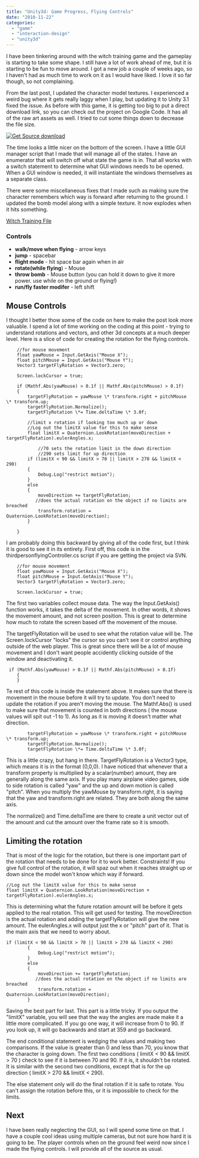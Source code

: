 ```yaml
---
title: "Unity3d: Game Progress, Flying Controls"
date: "2010-11-22"
categories: 
  - "game"
  - "interaction-design"
  - "unity3d"
---
```


I have been tinkering around with the witch training game and the gameplay is starting to take some shape. I still have a lot of work ahead of me, but it is starting to be fun to move around. I got a new job a couple of weeks ago, so I haven't had as much time to work on it as I would have liked. I love it so far though, so not complaining.

From the last post, I updated the character model textures. I experienced a weird bug where it gets really laggy when I play, but updating it to Unity 3.1 fixed the issue. As before with this game, it is getting too big to put a direct download link, so you can check out the project on Google Code. It has all of the raw art assets as well. I tried to cut some things down to decrease the file size.

[![Get Source download](/images/get_source_button.png "Get Source")](http://code.google.com/p/unity3d-witchtraining/downloads/list)

The time looks a little nicer on the bottom of the screen. I have a little GUI manager script that I made that will manage all of the states. I have an enumerator that will switch off what state the game is in. That all works with a switch statement to determine what GUI windows needs to be opened. When a GUI window is needed, it will instantiate the windows themselves as a separate class.

There were some miscellaneous fixes that I made such as making sure the character remembers which way is forward after returning to the ground. I updated the bomb model along with a simple texture. It now explodes when it hits something.



[Witch Training File](/unity3d/witch-training-11-2010.unity3d)

### Controls

- **walk/move when flying** - arrow keys 
- **jump** \- spacebar 
- **flight mode** - hit space bar again when in air 
- **rotate(while flying**) - Mouse 
- **throw bomb** - Mouse button (you can hold it down to give it more power. use while on the ground or flying!) 
- **run/fly faster modifer** - left shift

## Mouse Controls

I thought I better thow some of the code on here to make the post look more valuable. I spend a lot of time working on the coding at this point - trying to understand rotations and vectors, and other 3d concepts at a much deeper level. Here is a slice of code for creating the rotation for the flying controls.

        //for mouse movement
        float yawMouse = Input.GetAxis("Mouse X");
        float pitchMouse = Input.GetAxis("Mouse Y");
        Vector3 targetFlyRotation = Vector3.zero;

        Screen.lockCursor = true;

        if (Mathf.Abs(yawMouse) > 0.1f || Mathf.Abs(pitchMouse) > 0.1f)
        {
            targetFlyRotation = yawMouse \* transform.right + pitchMouse \* transform.up;
            targetFlyRotation.Normalize();
            targetFlyRotation \*= Time.deltaTime \* 3.0f;

            //limit x rotation if looking too much up or down
            //Log out the limitX value for this to make sense
            float limitX = Quaternion.LookRotation(moveDirection + targetFlyRotation).eulerAngles.x;

                //70 sets the rotation limit in the down direction
                //290 sets limit for up direction
            if (limitX < 90 && limitX > 70 || limitX > 270 && limitX < 290)
            {
                Debug.Log("restrict motion");
            }
            else
            {
                moveDirection += targetFlyRotation;
               //does the actual rotation on the object if no limits are breached
                transform.rotation = Quaternion.LookRotation(moveDirection);
            }

        }

I am probably doing this backward by giving all of the code first, but I think it is good to see it in its entirety. First off, this code is in the thirdpersonflyingController.cs script if you are getting the project via SVN.

        //for mouse movement
        float yawMouse = Input.GetAxis("Mouse X");
        float pitchMouse = Input.GetAxis("Mouse Y");
        Vector3 targetFlyRotation = Vector3.zero;

        Screen.lockCursor = true;

The first two variables collect mouse data. The way the Input.GetAxis() function works, it takes the delta of the movement. In other words, it shows the movement amount, and not screen position. This is great to determine how much to rotate the screen based off the movement of the mouse.

The targetFlyRotation will be used to see what the rotation value will be. The Screen.lockCursor "locks" the cursor so you can't see it or control anything outside of the web player. This is great since there will be a lot of mouse movement and I don't want people accidently clicking outside of the window and deactivating it.

     if (Mathf.Abs(yawMouse) > 0.1f || Mathf.Abs(pitchMouse) > 0.1f)
        {
        }

Te rest of this code is inside the statement above. It makes sure that there is movement in the mouse before it will try to update. You don't need to update the rotation if you aren't moving the mouse. The Mathf.Abs() is used to make sure that movement is counted in both directions ( the mouse values will spit out -1 to 1). As long as it is moving it doesn't matter what direction.

            targetFlyRotation = yawMouse \* transform.right + pitchMouse \* transform.up;
            targetFlyRotation.Normalize();
            targetFlyRotation \*= Time.deltaTime \* 3.0f;

This is a little crazy, but hang in there. TargetFlyRotation is a Vector3 type, which means it is in the format (0,0,0). I have noticed that whenever that a transform property is multiplied by a scalar(number) amount, they are generally along the same axis. If you play many airplane video games, side to side rotation is called "yaw" and the up and down motion is called "pitch". When you multiply the yawMouse by transform.right, it is saying that the yaw and transform.right are related. They are both along the same axis.

The normalize() and Time.deltaTime are there to create a unit vector out of the amount and cut the amount over the frame rate so it is smooth.

## Limiting the rotation

That is most of the logic for the rotation, but there is one important part of the rotation that needs to be done for it to work better. Constraints! If you give full control of the rotation, it will spaz out when it reaches straight up or down since the model won't know which way if forward.

    //Log out the limitX value for this to make sense
    float limitX = Quaternion.LookRotation(moveDirection + targetFlyRotation).eulerAngles.x;

This is determining what the future rotation amount will be before it gets applied to the real rotation. This will get used for testing. The moveDirection is the actual rotation and adding the targetFlyRotation will give the new amount. The eulerAngles.x will output just the x or "pitch" part of it. That is the main axis that we need to worry about.

    if (limitX < 90 && limitX > 70 || limitX > 270 && limitX < 290)
            {
                Debug.Log("restrict motion");
            }
            else
            {
                moveDirection += targetFlyRotation;
               //does the actual rotation on the object if no limits are breached
                transform.rotation = Quaternion.LookRotation(moveDirection);
            }

Saving the best part for last. This part is a little tricky. If you output the "limitX" variable, you will see that the way the angles are made make it a little more complicated. If you go one way, it will increase from 0 to 90. If you look up, it will go backwards and start at 359 and go backward.

The end conditional statement is wedging the values and making two comparisons. If the value is greater than 0 and less than 70, you know that the character is going down. The first two conditions ( limitX < 90 && limitX > 70 ) check to see if it is between 70 and 90. If it is, it shouldn't be rotated. It is similar with the second two conditions, except that is for the up direction ( limitX > 270 && limitX < 290).

The else statement only will do the final rotation if it is safe to rotate. You can't assign the rotation before this, or it is impossible to check for the limits.

## Next

I have been really neglecting the GUI, so I will spend some time on that. I have a couple cool ideas using multiple cameras, but not sure how hard it is going to be. The player controls when on the ground feel weird now since I made the flying controls. I will provide all of the source as usual.
